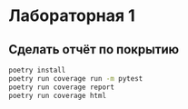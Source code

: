 # Лабораторная 1

## Сделать отчёт по покрытию
```bash
poetry install
poetry run coverage run -m pytest
poetry run coverage report
poetry run coverage html
```